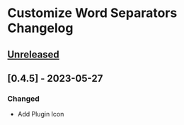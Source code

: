 <!-- Keep a Changelog guide -> https://keepachangelog.com -->

# Customize Word Separators Changelog

## [Unreleased]

## [0.4.5] - 2023-05-27

### Changed
- Add Plugin Icon

[Unreleased]: https://github.com/naoyukik/customize-word-separators-kt/compare/v0.4.4...HEAD
[0.4.4]: https://github.com/naoyukik/customize-word-separators-kt/commits/v0.4.4
[0.4.3]: https://github.com/naoyukik/customize-word-separators-kt/commits/v0.4.3
[0.4.2]: https://github.com/naoyukik/customize-word-separators-kt/commits/v0.4.2
